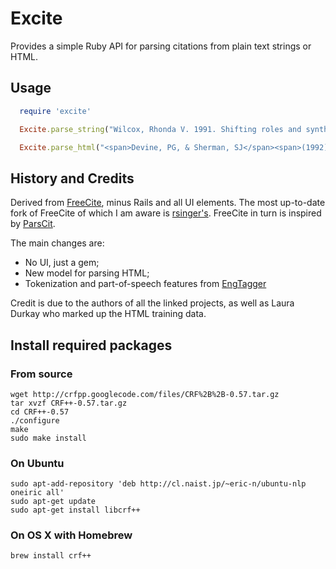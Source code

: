 # Excite

Provides a simple Ruby API for parsing citations from plain text strings or HTML.

## Usage

```ruby
  require 'excite'

  Excite.parse_string("Wilcox, Rhonda V. 1991. Shifting roles and synthetic women in Star trek: The next generation. Studies in Popular Culture 13 (June): 53-65.")

  Excite.parse_html("<span>Devine, PG, & Sherman, SJ</span><span>(1992)</span><strong>Intuitive versus rational judgment and the role of stereotyping in the human condition: Kirk or Spock?</strong><em>Psychological Inquiry</em><span>3(2), 153-159</span>")
```

## History and Credits

Derived from [FreeCite](http://freecite.library.brown.edu/), minus Rails and all UI elements. The most up-to-date fork of FreeCite of which I am aware is [rsinger's](https://github.com/rsinger/free_cite). FreeCite in turn is inspired by [ParsCit](http://aye.comp.nus.edu.sg/parsCit/).

The main changes are:
* No UI, just a gem;
* New model for parsing HTML;
* Tokenization and part-of-speech features from [EngTagger](https://github.com/yohasebe/engtagger)

Credit is due to the authors of all the linked projects, as well as Laura Durkay who marked up the HTML training data.

## Install required packages

### From source

    wget http://crfpp.googlecode.com/files/CRF%2B%2B-0.57.tar.gz
    tar xvzf CRF++-0.57.tar.gz
    cd CRF++-0.57
    ./configure 
    make
    sudo make install

### On Ubuntu

    sudo apt-add-repository 'deb http://cl.naist.jp/~eric-n/ubuntu-nlp oneiric all'
    sudo apt-get update
    sudo apt-get install libcrf++

### On OS X with Homebrew

    brew install crf++

